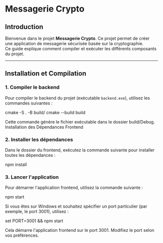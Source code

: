 # Messagerie Crypto

## Introduction
Bienvenue dans le projet **Messagerie Crypto**. Ce projet permet de créer une application de messagerie sécurisée basée sur la cryptographie.  
Ce guide explique comment compiler et exécuter les différents composants du projet.

---

## Installation et Compilation

### 1. Compiler le backend
Pour compiler le backend du projet (exécutable `backend.exe`), utilisez les commandes suivantes :

cmake -S . -B build/
cmake --build build

Cette commande génère le fichier exécutable dans le dossier build/Debug.
Installation des Dépendances Frontend

### 2. Installer les dépendances

Dans le dossier du frontend, exécutez la commande suivante pour installer toutes les dépendances :

npm install


### 3. Lancer l'application

Pour démarrer l'application frontend, utilisez la commande suivante :

npm start

Si vous êtes sur Windows et souhaitez spécifier un port particulier (par exemple, le port 3001), utilisez :

set PORT=3001 && npm start

Cela démarre l'application frontend sur le port 3001. Modifiez le port selon vos préférences.
